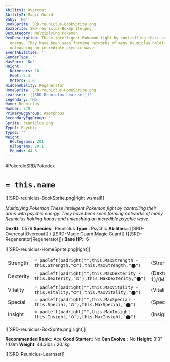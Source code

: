 ```yaml
---
Ability1: Overcoat
Ability2: Magic Guard
Baby: 'No'
BookSprite: SRD-reuniclus-BookSprite.png
BoxSprite: SRD-reuniclus-BoxSprite.png
DexCategory: Multiplying Pokemon
DexDescription: These intelligent Pokemon fight by controlling their arms with psychic
  energy. They have been seen forming networks of many Reuniclus holding hands and
  unleashing an incredible psychic wave.
EventAbilities: ''
GenderType: ''
HasForm: 'No'
Height:
  Deimeters: 10
  Feet: 3.3
  Meters: 1.0
HiddenAbility: Regenerator
HomeSprite: SRD-reuniclus-HomeSprite.png
Learnset: '[[SRD-Reuniclus-Learnset]]'
Legendary: 'No'
Name: Reuniclus
Number: 579
PrimaryEggGroup: Amorphous
SecondaryEggGroup: ''
Sprite: reuniclus.png
Type1: Psychic
Type2: ''
Weight:
  Hectograms: 201
  Kilograms: 20.1
  Pounds: 44.3
---
```


#PokeroleSRD/Pokedex

# `= this.name`

![[SRD-reuniclus-BookSprite.png|right wsmall]]

*Multiplying Pokemon*
*These intelligent Pokemon fight by controlling their arms with psychic energy. They have been seen forming networks of many Reuniclus holding hands and unleashing an incredible psychic wave.*

**DexID**:: 0579
**Species**:: Reuniclus
**Type**:: Psychic
**Abilities**:: [[SRD-Overcoat|Overcoat]] / [[SRD-Magic Guard|Magic Guard]] ([[SRD-Regenerator|Regenerator]])
**Base HP**:: 6

![[SRD-reuniclus-HomeSprite.png|right]]

|           |                                                                                        |                                          |
| --------- | -------------------------------------------------------------------------------------- | ---------------------------------------- |
| Strength  | `= padleft(padright("",this.MaxStrength - this.Strength,"⭘"),this.MaxStrength,"⬤")`    | (Strength::2)/(MaxStrength::4)   |
| Dexterity | `= padleft(padright("",this.MaxDexterity - this.Dexterity,"⭘"),this.MaxDexterity,"⬤")` | (Dexterity:: 1)/(MaxDexterity::3) |
| Vitality  | `= padleft(padright("",this.MaxVitality - this.Vitality,"⭘"),this.MaxVitality,"⬤")`    | (Vitality::2)/(MaxVitality::5)   |
| Special   | `= padleft(padright("",this.MaxSpecial - this.Special,"⭘"),this.MaxSpecial,"⬤")`       | (Special::3)/(MaxSpecial::7)     |
| Insight   | `= padleft(padright("",this.MaxInsight - this.Insight,"⭘"),this.MaxInsight,"⬤")`       | (Insight::2)/(MaxInsight::5)     |

![[SRD-reuniclus-BoxSprite.png|right]]

**Recommended Rank**:: Ace
**Good Starter**:: No
**Can Evolve**:: No
**Height**: 3'3" / 1.0m
**Weight**: 44.3lbs / 20.1kg

![[SRD-Reuniclus-Learnset]]